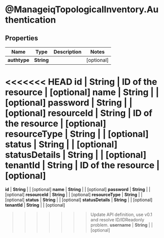 # @ManageiqTopologicalInventory.Authentication

## Properties
Name | Type | Description | Notes
------------ | ------------- | ------------- | -------------
**authtype** | **String** |  | [optional] 
<<<<<<< HEAD
**id** | **String** | ID of the resource | [optional] 
**name** | **String** |  | [optional] 
**password** | **String** |  | [optional] 
**resourceId** | **String** | ID of the resource | [optional] 
**resourceType** | **String** |  | [optional] 
**status** | **String** |  | [optional] 
**statusDetails** | **String** |  | [optional] 
**tenantId** | **String** | ID of the resource | [optional] 
=======
**id** | **String** |  | [optional] 
**name** | **String** |  | [optional] 
**password** | **String** |  | [optional] 
**resourceId** | **String** |  | [optional] 
**resourceType** | **String** |  | [optional] 
**status** | **String** |  | [optional] 
**statusDetails** | **String** |  | [optional] 
**tenantId** | **String** |  | [optional] 
>>>>>>> Update API definition, use v0.1 and resolve ID/IDReadonly problem.
**username** | **String** |  | [optional] 



